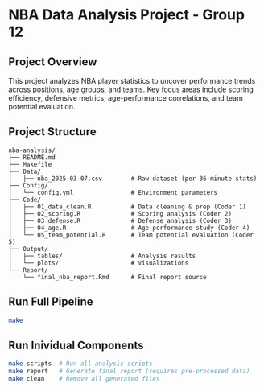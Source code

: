 # NBA Data Analysis Project - Group 12

## Project Overview
This project analyzes NBA player statistics to uncover performance trends across positions, age groups, and teams. Key focus areas include scoring efficiency, defensive metrics, age-performance correlations, and team potential evaluation.

## Project Structure
```
nba-analysis/
├── README.md
├── Makefile
├── Data/
│   ├── nba_2025-03-07.csv        # Raw dataset (per 36-minute stats)
├── Config/
│   └── config.yml                # Environment parameters
├── Code/
│   ├── 01_data_clean.R           # Data cleaning & prep (Coder 1)
│   ├── 02_scoring.R              # Scoring analysis (Coder 2)
│   ├── 03_defense.R              # Defense analysis (Coder 3)
│   ├── 04_age.R                  # Age-performance study (Coder 4)
│   └── 05_team_potential.R       # Team potential evaluation (Coder 5)
├── Output/
│   ├── tables/                   # Analysis results
│   └── plots/                    # Visualizations
└── Report/
    └── final_nba_report.Rmd      # Final report source
```

## Run Full Pipeline
```bash
make
```

## Run Inividual Components
```bash
make scripts  # Run all analysis scripts
make report   # Generate final report (requires pre-processed data)
make clean    # Remove all generated files
```